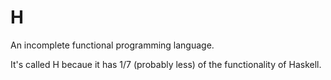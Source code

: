 # H
An incomplete functional programming language.

It's called H becaue it has 1/7 (probably less) of the functionality of Haskell.
